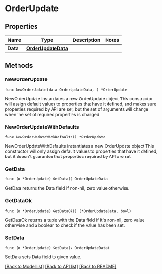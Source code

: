 # OrderUpdate

## Properties

Name | Type | Description | Notes
------------ | ------------- | ------------- | -------------
**Data** | [**OrderUpdateData**](OrderUpdateData.md) |  | 

## Methods

### NewOrderUpdate

`func NewOrderUpdate(data OrderUpdateData, ) *OrderUpdate`

NewOrderUpdate instantiates a new OrderUpdate object
This constructor will assign default values to properties that have it defined,
and makes sure properties required by API are set, but the set of arguments
will change when the set of required properties is changed

### NewOrderUpdateWithDefaults

`func NewOrderUpdateWithDefaults() *OrderUpdate`

NewOrderUpdateWithDefaults instantiates a new OrderUpdate object
This constructor will only assign default values to properties that have it defined,
but it doesn't guarantee that properties required by API are set

### GetData

`func (o *OrderUpdate) GetData() OrderUpdateData`

GetData returns the Data field if non-nil, zero value otherwise.

### GetDataOk

`func (o *OrderUpdate) GetDataOk() (*OrderUpdateData, bool)`

GetDataOk returns a tuple with the Data field if it's non-nil, zero value otherwise
and a boolean to check if the value has been set.

### SetData

`func (o *OrderUpdate) SetData(v OrderUpdateData)`

SetData sets Data field to given value.



[[Back to Model list]](../README.md#documentation-for-models) [[Back to API list]](../README.md#documentation-for-api-endpoints) [[Back to README]](../README.md)


